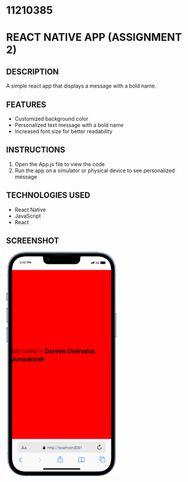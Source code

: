 # 11210385

# REACT NATIVE APP (ASSIGNMENT 2)

## DESCRIPTION
A simple react app that displays a message with a bold name.

## FEATURES
* Customized background color
* Personalized text message with a bold name
* Increased font size for better readability

## INSTRUCTIONS
1. Open the App.js file to view the code
2. Run the app on a simulator or physical device to see personalized message

## TECHNOLOGIES USED
* React Native
* JavaScript
* React

## SCREENSHOT
![REACT-NATIVE](rn-assignment2-11210385\assets\appscreenshot.png)
